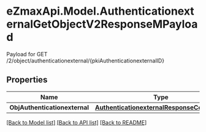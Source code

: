 # eZmaxApi.Model.AuthenticationexternalGetObjectV2ResponseMPayload
Payload for GET /2/object/authenticationexternal/{pkiAuthenticationexternalID}

## Properties

Name | Type | Description | Notes
------------ | ------------- | ------------- | -------------
**ObjAuthenticationexternal** | [**AuthenticationexternalResponseCompound**](AuthenticationexternalResponseCompound.md) |  | 

[[Back to Model list]](../README.md#documentation-for-models) [[Back to API list]](../README.md#documentation-for-api-endpoints) [[Back to README]](../README.md)


